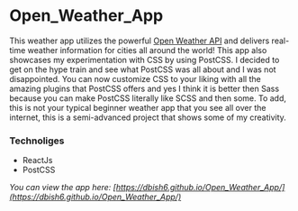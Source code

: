 # Open_Weather_App

This weather app utilizes the powerful [Open Weather API](https://openweathermap.org/) and delivers real-time weather information for cities all around the world! This app also showcases my experimentation with CSS by using PostCSS. I decided to get on the hype train and see what PostCSS was all about and I was not disappointed. You can now customize CSS to your liking with all the amazing plugins that PostCSS offers and yes I think it is better then Sass because you can make PostCSS literally like SCSS and then some. To add, this is not your typical beginner weather app that you see all over the internet, this is a semi-advanced project that shows some of my creativity.

### Technoliges
- ReactJs
- PostCSS

_You can view the app here: [https://dbish6.github.io/Open_Weather_App/](https://dbish6.github.io/Open_Weather_App/)_
